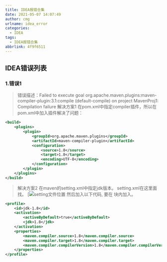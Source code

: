 ```yaml
---
title: IDEA报错合集
date: 2021-05-07 14:07:49
author: cmg
urlname: idea_error
categories:
  - IDEA
tags:
  - IDEA报错合集
abbrlink: 4f9f6511
---
```


## IDEA错误列表

### 1.错误1

> 错误描述：Failed to execute goal org.apache.maven.plugins:maven-compiler-plugin:3.1:compile (default-compile) on project MavenProj1: Compilation failure
> 解决方案1
> 在pom.xml中指定compiler插件，所以在pom.xml中加入插件解决了问题：

```xml
<build>
    <plugins>
        <plugin>
            <groupId>org.apache.maven.plugins</groupId>
            <artifactId>maven-compiler-plugin</artifactId>
            <configuration>
                <source>1.8</source>
                <target>1.8</target>
                <encoding>UTF-8</encoding>
            </configuration>
        </plugin>
    </plugins>
</build>
```

> 解决方案2
> 在maven的setting.xml中指定jdk版本。
> setting.xml在这里面找。
[![setting文件位置](https://z3.ax1x.com/2021/05/07/g3PiQK.png)
> 然后加入以下代码, 要在 <profiles> </profiles> 块内加入。

```xml
<profile>
    <id>jdk-1.8</id>
    <activation>
        <activeByDefault>true</activeByDefault>
        <jdk>1.8</jdk>
    </activation>
    <properties>
        <maven.compiler.source>1.8</maven.compiler.source>
        <maven.compiler.target>1.8</maven.compiler.target>
        <maven.compiler.compilerVersion>1.8</maven.compiler.compilerVersion>
    </properties>
</profile>
```
